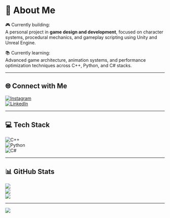 # 💫 About Me
🎮 Currently building:  
A personal project in **game design and development**, focused on character systems, procedural mechanics, and gameplay scripting using Unity and Unreal Engine.

📚 Currently learning:  
Advanced game architecture, animation systems, and performance optimization techniques across C++, Python, and C# stacks.

---

## 🌐 Connect with Me
[![Instagram](https://img.shields.io/badge/Instagram-%23E4405F.svg?logo=Instagram&logoColor=white)](https://instagram.com/_igr1s_)  
[![LinkedIn](https://img.shields.io/badge/LinkedIn-%230077B5.svg?logo=linkedin&logoColor=white)](https://linkedin.com/in/omar%20switi)

---

## 💻 Tech Stack
![C++](https://img.shields.io/badge/C++-%2300599C.svg?style=for-the-badge&logo=c%2B%2B&logoColor=white)  
![Python](https://img.shields.io/badge/Python-3670A0?style=for-the-badge&logo=python&logoColor=ffdd54)  
![C#](https://img.shields.io/badge/C%23-%23239120.svg?style=for-the-badge&logo=c-sharp&logoColor=white)

---

## 📊 GitHub Stats
![](https://github-readme-stats.vercel.app/api?username=IGR15&theme=dark&hide_border=false&include_all_commits=true&count_private=true)  
![](https://github-readme-streak-stats.herokuapp.com/?user=IGR15&theme=dark&hide_border=false)  
![](https://github-readme-stats.vercel.app/api/top-langs/?username=IGR15&theme=dark&hide_border=false&layout=compact)

---

[![](https://visitcount.itsvg.in/api?id=IGR15&icon=0&color=0)](https://visitcount.itsvg.in)
